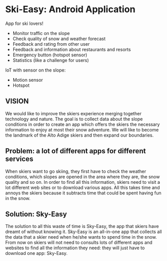 # Ski-Easy: Android Application

App for ski lovers!
-	Monitor traffic on the slope
-	Check quality of snow and weather forecast
-	Feedback and rating from other user
-	Feedback and information about restaurants and resorts
-	Emergency button (hotspot sensor)
-	Statistics (like a challenge for users)

IoT with sensor on the slope:
-	Motion sensor
-	Hotspot


## VISION
We would like to improve the skiers experience merging together technology and nature. The goal is to collect data about the slope conditions in order to create an app which offers the skiers the necessary information to enjoy at most their snow adventure. We will like to become the landmark of the Alto Adige skiers and then expand our boundaries.

## Problem: a lot of different apps for different services
When skiers want to go skiing, they first have to check the weather conditions, which slopes are opened in the area where they are, the snow quality and so on. In order to find all this information, skiers need to visit a lot different web sites or to download various apps. All this takes time and annoys the skiers because it subtracts time that could be spent having fun in the snow. 

## Solution: Sky-Easy
The solution to all this waste of time is Sky-Easy, the app that skiers have dreamt of without knowing it. Sky-Easy is an all-in-one app that collects all the data that a skier need when he/she wants to spend time in the snow.  From now on skiers will not need to consults lots of different apps and websites to find all the information they need: they will just have to download one app: Sky-Easy.



